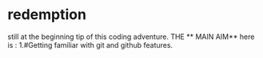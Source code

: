 # redemption
still at the beginning tip of this coding adventure.
THE ** MAIN AIM** here is :
1.#Getting familiar with git and github features.

